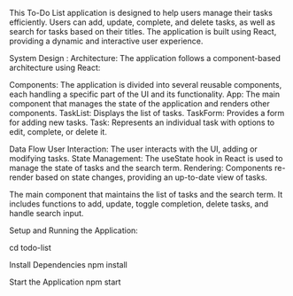 This To-Do List application is designed to help users manage their tasks efficiently. Users can add, update, complete, and delete tasks, as well as search for tasks based on their titles. The application is built using React, providing a dynamic and interactive user experience.

System Design : Architecture: The application follows a component-based architecture using React:

Components: The application is divided into several reusable components, each handling a specific part of the UI and its functionality. App: The main component that manages the state of the application and renders other components. TaskList: Displays the list of tasks. TaskForm: Provides a form for adding new tasks. Task: Represents an individual task with options to edit, complete, or delete it.

Data Flow User Interaction: The user interacts with the UI, adding or modifying tasks. State Management: The useState hook in React is used to manage the state of tasks and the search term. Rendering: Components re-render based on state changes, providing an up-to-date view of tasks.

The main component that maintains the list of tasks and the search term. It includes functions to add, update, toggle completion, delete tasks, and handle search input.

Setup and Running the Application:

cd todo-list

Install Dependencies npm install

Start the Application npm start
